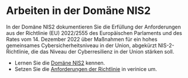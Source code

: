 <!-- © 2024 The Project Contributors - see AUTHORS.txt -->
# Arbeiten in der Domäne NIS2

In der Domäne NIS2 dokumentieren Sie die Erfüllung der Anforderungen aus der Richtlinie (EU) 2022/2555 des Europäischen Parlaments und des Rates vom 14. Dezember 2022 über Maßnahmen für ein hohes gemeinsames Cybersicherheitsniveau in der Union, abgekürzt NIS-2-Richtlinie, die das Niveau der Cyberresilienz in der Union stärken soll.

- Lernen Sie die [Domäne NIS2](./domain-nis2-description) kennen.
- Setzen Sie die [Anforderungen der Richtlinie](./domain-nis2) in verinice um.

